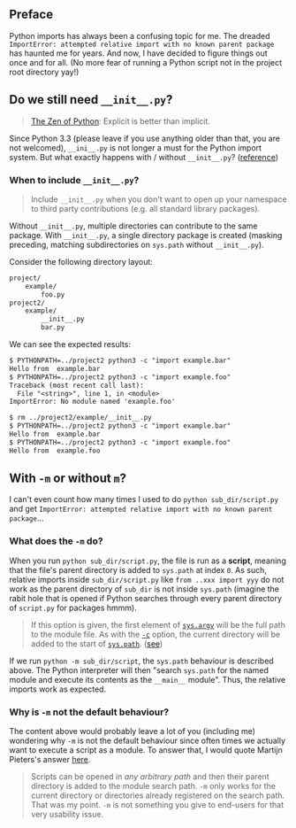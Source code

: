 ## Preface
Python imports has always been a confusing topic for me. The dreaded `ImportError: attempted relative import with no known parent package` has haunted me for years. And now, I have decided to figure things out once and for all. (No more fear of running a Python script not in the project root directory yay!)

## Do we still need `__init__.py`?
> [The Zen of Python](https://www.python.org/dev/peps/pep-0020/): Explicit is better than implicit.

Since Python 3.3 (please leave if you use anything older than that, you are not welcomed), `__ini__.py` is not longer a must for the Python import system. But what exactly happens with / without `__init__.py`? ([reference](http://python-notes.curiousefficiency.org/en/latest/python_concepts/import_traps.html))

### When to include `__init__.py`?
> Include `__init__.py` when you don't want to open up your namespace to third party contributions (e.g. all standard library packages).

Without `__init__.py`, multiple directories can contribute to the same package. With `__init__.py`, a single directory package is created (masking preceding, matching subdirectories on `sys.path` without `__init__.py`).

Consider the following directory layout:
```txt
project/
    example/
        foo.py
project2/
    example/
        __init__.py
        bar.py
```

We can see the expected results:
```txt
$ PYTHONPATH=../project2 python3 -c "import example.bar"
Hello from  example.bar
$ PYTHONPATH=../project2 python3 -c "import example.foo"
Traceback (most recent call last):
  File "<string>", line 1, in <module>
ImportError: No module named 'example.foo'

$ rm ../project2/example/__init__.py
$ PYTHONPATH=../project2 python3 -c "import example.bar"
Hello from  example.bar
$ PYTHONPATH=../project2 python3 -c "import example.foo"
Hello from  example.foo
```

## With `-m` or without `m`?
I can't even count how many times I used to do `python sub_dir/script.py` and get `ImportError: attempted relative import with no known parent package`...

### What does the `-m` do?
When you run `python sub_dir/script.py`, the file is run as a **script**, meaning that the file's parent directory is added to `sys.path` at index `0`. As such, relative imports inside `sub_dir/script.py` like `from ..xxx import yyy` do not work as the parent directory of `sub_dir` is not inside `sys.path` (imagine the rabit hole that is opened if Python searches through every parent directory of `script.py` for packages hmmm).

> If this option is given, the first element of [`sys.argv`](https://docs.python.org/2/library/sys.html#sys.argv) will be the full path to the module file. As with the [`-c`](https://docs.python.org/2/using/cmdline.html#cmdoption-c) option, the current directory will be added to the start of [`sys.path`](https://docs.python.org/2/library/sys.html#sys.path). ([see]([[https://docs.python.org/2/using/cmdline.html#cmdoption-m]]))

If we run `python -m sub_dir/script`, the `sys.path` behaviour is described above. The Python interpreter will then "search `sys.path` for the named module and execute its contents as the `__main__` module". Thus, the relative imports work as expected.

### Why is `-m` not the default behaviour?
The content above would probably leave a lot of you (including me) wondering why `-m` is not the default behaviour since often times we actually want to execute a script as a module. To answer that, I would quote Martijn Pieters's answer [here](https://stackoverflow.com/questions/22241420/execution-of-python-code-with-m-option-or-not).
> Scripts can be opened in _any arbitrary path_ and then their parent directory is added to the module search path. `-m` only works for the current directory or directories already registered on the search path. That was my point. `-m` is not something you give to end-users for that very usability issue.

